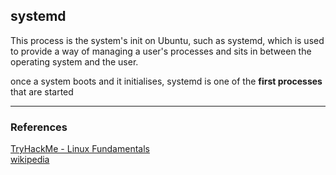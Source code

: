 ## systemd

This process is the system's init on Ubuntu, such as systemd, which is used to provide a way of managing a user's processes and sits in between the operating system and the user.

once a system boots and it initialises, systemd is one of the **first processes** that are started


---
### References
[TryHackMe - Linux Fundamentals](https://tryhackme.com/module/linux-fundamentals)    
[wikipedia](https://en.wikipedia.org/wiki/Systemd)
